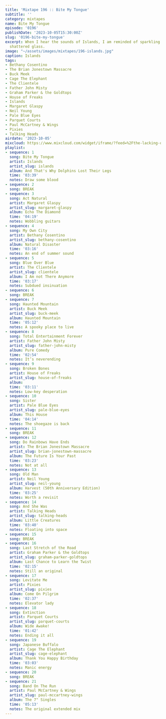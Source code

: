 ```yaml
---
title: 'Mixtape 196 :: Bite My Tongue'
subtitle: ''
category: mixtapes
name: Bite My Tongue
episode: '0196'
publishDate: '2023-10-05T15:30:00Z'
slug: '0196-bite-my-tongue'
excerpt: When I hear the sounds of Islands, I am reminded of sparkling diamonds and
  shattered glass.
image: "~/assets/images/mixtapes/196-islands.jpg"
caption: Islands
tags:
- Bethany Cosentino
- The Brian Jonestown Massacre
- Buck Meek
- Cage The Elephant
- The Clientele
- Father John Misty
- Graham Parker & the Goldtops
- House of Freaks
- Islands
- Margaret Glaspy
- Neil Young
- Pale Blue Eyes
- Parquet Courts
- Paul McCartney & Wings
- Pixies
- Talking Heads
airdate: '2023-10-05'
mixcloud: https://www.mixcloud.com/widget/iframe/?feed=%2Fthe-lacking-org%2Fekz96w-196-bite-my-tongue%2F&hide_artwork=1&hide_cover=1&light=1
playlist:
- sequence: 1
  song: Bite My Tongue
  artist: Islands
  artist_slug: islands
  album: And That's Why Dolphins Lost Their Legs
  time: '03:39'
  notes: Draw some blood
- sequence: 2
  song: BREAK
- sequence: 3
  song: Act Natural
  artist: Margaret Glaspy
  artist_slug: margaret-glaspy
  album: Echo The Diamond
  time: '04:19'
  notes: Wobbling guitars
- sequence: 4
  song: My Own City
  artist: Bethany Cosentino
  artist_slug: bethany-cosentino
  album: Natural Disaster
  time: '03:16'
  notes: An end of summer sound
- sequence: 5
  song: Blue Over Blue
  artist: The Clientele
  artist_slug: clientele
  album: I Am not There Anymore
  time: '03:17'
  notes: Subdued insinuation
- sequence: 6
  song: BREAK
- sequence: 7
  song: Haunted Mountain
  artist: Buck Meek
  artist_slug: buck-meek
  album: Haunted Mountain
  time: '05:12'
  notes: A spooky place to live
- sequence: 8
  song: Total Entertainment Forever
  artist: Father John Misty
  artist_slug: father-john-misty
  album: Pure Comedy
  time: '02:54'
  notes: It’s neverending
- sequence: 9
  song: Broken Bones
  artist: House of Freaks
  artist_slug: house-of-freaks
  album:
  time: '03:11'
  notes: Low-key desperation
- sequence: 10
  song: Sister
  artist: Pale Blue Eyes
  artist_slug: pale-blue-eyes
  album: This House
  time: '04:14'
  notes: The shoegaze is back
- sequence: 11
  song: BREAK
- sequence: 12
  song: Do Rainbows Have Ends
  artist: The Brian Jonestown Massacre
  artist_slug: brian-jonestown-massacre
  album: The Future Is Your Past
  time: '03:23'
  notes: Not at all
- sequence: 13
  song: Old Man
  artist: Neil Young
  artist_slug: neil-young
  album: Harvest (50th Anniversary Edition)
  time: '03:25'
  notes: Worth a revisit
- sequence: 14
  song: And She Was
  artist: Talking Heads
  artist_slug: talking-heads
  album: Little Creatures
  time: '03:40'
  notes: Floating into space
- sequence: 15
  song: BREAK
- sequence: 16
  song: Last Stretch of the Road
  artist: Graham Parker & the Goldtops
  artist_slug: graham-parker-goldtops
  album: Last Chance to Learn the Twist
  time: '02:15'
  notes: Still an original
- sequence: 17
  song: Levitate Me
  artist: Pixies
  artist_slug: pixies
  album: Come On Pilgrim
  time: '02:37'
  notes: Elevator lady
- sequence: 18
  song: Extinction
  artist: Parquet Courts
  artist_slug: parquet-courts
  album: Wide Awake!
  time: '01:42'
  notes: Ending it all
- sequence: 19
  song: Japanese Buffalo
  artist: Cage The Elephant
  artist_slug: cage-elephant
  album: Thank You Happy Birthday
  time: '03:03'
  notes: Manic energy
- sequence: 20
  song: BREAK
- sequence: 21
  song: Band On The Run
  artist: Paul McCartney & Wings
  artist_slug: paul-mccartney-wings
  album: The 7" Singles
  time: '05:13'
  notes: The original extended mix
---
```


